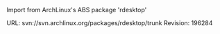 Import from ArchLinux's ABS package 'rdesktop'

URL: svn://svn.archlinux.org/packages/rdesktop/trunk
Revision: 196284
